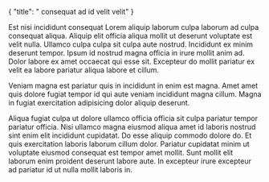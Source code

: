 {
  "title": " consequat ad id velit velit"
}

Est nisi incididunt consequat Lorem aliquip laborum culpa laborum ad culpa consequat aliqua. Aliquip elit officia aliqua mollit ut deserunt voluptate est velit nulla. Ullamco culpa culpa sit culpa aute nostrud. Incididunt ex minim deserunt tempor. Ipsum id nostrud magna officia in irure mollit anim ad. Dolor labore ex amet occaecat qui esse sit. Excepteur do mollit pariatur ex velit ea labore pariatur aliqua labore et cillum.

Veniam magna est pariatur quis in incididunt in enim est magna. Amet amet quis dolore fugiat tempor id qui aute veniam incididunt magna cillum. Magna in fugiat exercitation adipisicing dolor aliquip deserunt.

Aliqua fugiat culpa ut dolore ullamco officia officia sit culpa pariatur tempor pariatur officia. Nisi ullamco magna eiusmod aliqua amet id laboris nostrud sint enim elit incididunt cupidatat. Do esse aliquip commodo dolore do. Et quis exercitation laboris laborum cillum dolor. Pariatur cupidatat minim ut voluptate eiusmod consequat est tempor amet mollit. Sunt mollit elit laborum enim proident deserunt labore aute. In excepteur irure excepteur ad pariatur id ut nulla mollit laboris in.
